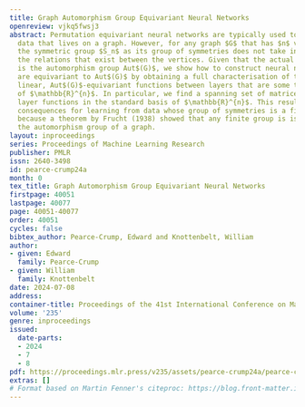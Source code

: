 ```yaml
---
title: Graph Automorphism Group Equivariant Neural Networks
openreview: vjkq5fwsj3
abstract: Permutation equivariant neural networks are typically used to learn from
  data that lives on a graph. However, for any graph $G$ that has $n$ vertices, using
  the symmetric group $S_n$ as its group of symmetries does not take into account
  the relations that exist between the vertices. Given that the actual group of symmetries
  is the automorphism group Aut$(G)$, we show how to construct neural networks that
  are equivariant to Aut$(G)$ by obtaining a full characterisation of the learnable,
  linear, Aut$(G)$-equivariant functions between layers that are some tensor power
  of $\mathbb{R}^{n}$. In particular, we find a spanning set of matrices for these
  layer functions in the standard basis of $\mathbb{R}^{n}$. This result has important
  consequences for learning from data whose group of symmetries is a finite group
  because a theorem by Frucht (1938) showed that any finite group is isomorphic to
  the automorphism group of a graph.
layout: inproceedings
series: Proceedings of Machine Learning Research
publisher: PMLR
issn: 2640-3498
id: pearce-crump24a
month: 0
tex_title: Graph Automorphism Group Equivariant Neural Networks
firstpage: 40051
lastpage: 40077
page: 40051-40077
order: 40051
cycles: false
bibtex_author: Pearce-Crump, Edward and Knottenbelt, William
author:
- given: Edward
  family: Pearce-Crump
- given: William
  family: Knottenbelt
date: 2024-07-08
address:
container-title: Proceedings of the 41st International Conference on Machine Learning
volume: '235'
genre: inproceedings
issued:
  date-parts:
  - 2024
  - 7
  - 8
pdf: https://proceedings.mlr.press/v235/assets/pearce-crump24a/pearce-crump24a.pdf
extras: []
# Format based on Martin Fenner's citeproc: https://blog.front-matter.io/posts/citeproc-yaml-for-bibliographies/
---
```

